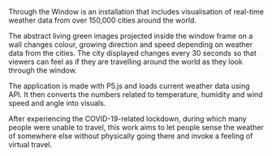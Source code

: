 Through the Window is an installation that includes visualisation of real-time weather data from over 150,000 cities around the world. 

The abstract living green images projected inside the window frame on a wall changes colour, growing direction and speed depending on weather data from the cities. The city displayed changes every 30 seconds so that viewers can feel as if they are travelling around the world as they look through the window.

The application is made with P5.js and loads current weather data using API. It then converts the numbers related to temperature, humidity and wind speed and angle into visuals.

After experiencing the COVID-19-related lockdown, during which many people were unable to travel, this work aims to let people sense the weather of somewhere else without physically going there and invoke a feeling of virtual travel.
